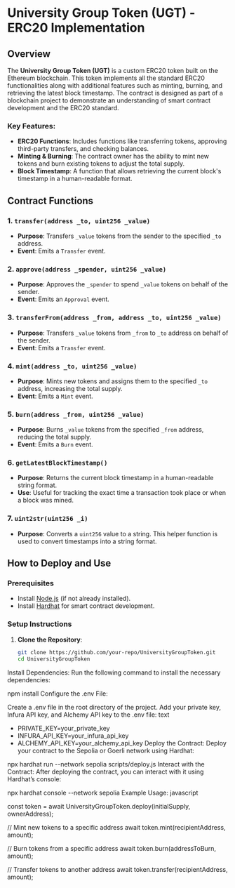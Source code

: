 # University Group Token (UGT) - ERC20 Implementation

## Overview

The **University Group Token (UGT)** is a custom ERC20 token built on the Ethereum blockchain. This token implements all the standard ERC20 functionalities along with additional features such as minting, burning, and retrieving the latest block timestamp. The contract is designed as part of a blockchain project to demonstrate an understanding of smart contract development and the ERC20 standard.

### Key Features:
- **ERC20 Functions**: Includes functions like transferring tokens, approving third-party transfers, and checking balances.
- **Minting & Burning**: The contract owner has the ability to mint new tokens and burn existing tokens to adjust the total supply.
- **Block Timestamp**: A function that allows retrieving the current block's timestamp in a human-readable format.

## Contract Functions

### 1. `transfer(address _to, uint256 _value)`
- **Purpose**: Transfers `_value` tokens from the sender to the specified `_to` address.
- **Event**: Emits a `Transfer` event.

### 2. `approve(address _spender, uint256 _value)`
- **Purpose**: Approves the `_spender` to spend `_value` tokens on behalf of the sender.
- **Event**: Emits an `Approval` event.

### 3. `transferFrom(address _from, address _to, uint256 _value)`
- **Purpose**: Transfers `_value` tokens from `_from` to `_to` address on behalf of the sender.
- **Event**: Emits a `Transfer` event.

### 4. `mint(address _to, uint256 _value)`
- **Purpose**: Mints new tokens and assigns them to the specified `_to` address, increasing the total supply.
- **Event**: Emits a `Mint` event.

### 5. `burn(address _from, uint256 _value)`
- **Purpose**: Burns `_value` tokens from the specified `_from` address, reducing the total supply.
- **Event**: Emits a `Burn` event.

### 6. `getLatestBlockTimestamp()`
- **Purpose**: Returns the current block timestamp in a human-readable string format.
- **Use**: Useful for tracking the exact time a transaction took place or when a block was mined.

### 7. `uint2str(uint256 _i)`
- **Purpose**: Converts a `uint256` value to a string. This helper function is used to convert timestamps into a string format.

## How to Deploy and Use

### Prerequisites
- Install [Node.js](https://nodejs.org/) (if not already installed).
- Install [Hardhat](https://hardhat.org/) for smart contract development.

### Setup Instructions

1. **Clone the Repository**:
   ```bash
   git clone https://github.com/your-repo/UniversityGroupToken.git
   cd UniversityGroupToken

Install Dependencies: Run the following command to install the necessary dependencies:

npm install
Configure the .env File:

Create a .env file in the root directory of the project.
Add your private key, Infura API key, and Alchemy API key to the .env file:
text

- PRIVATE_KEY=your_private_key
- INFURA_API_KEY=your_infura_api_key
- ALCHEMY_API_KEY=your_alchemy_api_key
Deploy the Contract: Deploy your contract to the Sepolia or Goerli network using Hardhat:

npx hardhat run --network sepolia scripts/deploy.js
Interact with the Contract: After deploying the contract, you can interact with it using Hardhat’s console:

npx hardhat console --network sepolia
Example Usage:
javascript

const token = await UniversityGroupToken.deploy(initialSupply, ownerAddress);

// Mint new tokens to a specific address
await token.mint(recipientAddress, amount);

// Burn tokens from a specific address
await token.burn(addressToBurn, amount);

// Transfer tokens to another address
await token.transfer(recipientAddress, amount);
